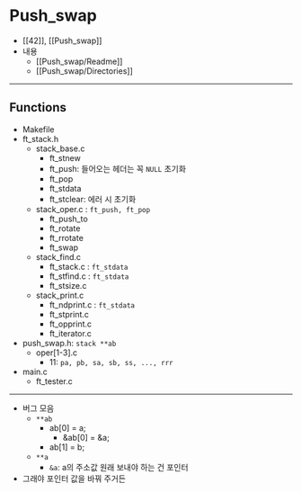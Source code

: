 # Push_swap
- [[42]], [[Push_swap]]
- 내용
	- [[Push_swap/Readme]]
	- [[Push_swap/Directories]]
---
## Functions
- Makefile
- ft_stack.h
	- stack_base.c
		- ft_stnew
		- ft_push: 들어오는 헤더는 꼭 `NULL` 초기화
		- ft_pop
		- ft_stdata
		- ft_stclear: 에러 시 초기화
	- stack_oper.c : `ft_push, ft_pop`
		- ft_push_to
		- ft_rotate
		- ft_rrotate
		- ft_swap
	- stack_find.c
		- ft_stack.c : `ft_stdata`
		- ft_stfind.c : `ft_stdata`
		- ft_stsize.c
	- stack_print.c
		- ft_ndprint.c : `ft_stdata`
		- ft_stprint.c
		- ft_opprint.c
		- ft_iterator.c
- push_swap.h: `stack **ab`
	- oper[1-3].c
		- 11: `pa, pb, sa, sb, ss, ..., rrr`
- main.c
	- ft_tester.c

---
- 버그 모음
	- `**ab`
		- ab[0] = a;
			- &ab[0] = &a;
		- ab[1] = b;
	- `**a`
		- `&a`: a의 주소값
 원래 보내야 하는 건 포인터
- 그래야 포인터 값을 바꿔 주거든
